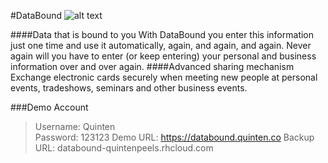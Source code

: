 #DataBound ![alt text](http://i.imgur.com/6AhaF8R.png "Logo Title Text 1") 

####Data that is bound to you
With DataBound you enter this information just one time and use it automatically, again, and again, and again.
Never again will you have to enter (or keep entering) your personal and business information over and over again.
####Advanced sharing mechanism
Exchange electronic cards securely when meeting new people at personal events, tradeshows, seminars and other business events.


###Demo Account   

>Username: Quinten  
>Password: 123123
>Demo URL: https://databound.quinten.co
>Backup URL: databound-quintenpeels.rhcloud.com	
